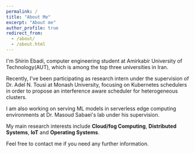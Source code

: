 ```yaml
---
permalink: /
title: "About Me"
excerpt: "About me"
author_profile: true
redirect_from: 
  - /about/
  - /about.html
---
```


I'm Shirin Ebadi, computer engineering student at Amirkabir University of Technology(AUT), which is among the top three universities in Iran.

Recently, I've been participating as research intern under the supervision of Dr. Adel N. Tousi at Monash University, focusing on Kubernetes schedulers in order to propose an interference aware scheduler for heterogeneous clusters. 

I am also working on serving ML models in serverless edge computing environments at Dr. Masoud Sabaei's lab under his supervision.

My main research interests include **Cloud/fog Computing**, **Distributed Systems**, **IoT** and **Operating Systems**.

Feel free to contact me if you need any further information.
